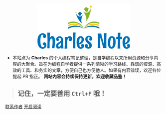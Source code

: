 <p align="center">
    <a href="https://charlesnote.com/" target="_blank">
        <img class="logo" src="icons/logo.svg" width="300px"/>
    </a>
</p>

- 本站点为 **Charles** 的个人编程笔记整理，是自学编程以来所用资源和分享内容的大聚合。旨在为编程自学者提供一系列清晰的学习路线、靠谱的资源、高效的工具、和务实的文章，方便自己也方便他人。如果有内容错误，欢迎各位提起 PR 指正。 **网站内容会持续保持更新，欢迎收藏品鉴！**

> ## 记住，一定要善用 `Ctrl+F` 哦！

[联系作者](https://mp.weixin.qq.com/s/ePhaYezFblgt0NgbvtWqww)
[开启阅读](/README)
